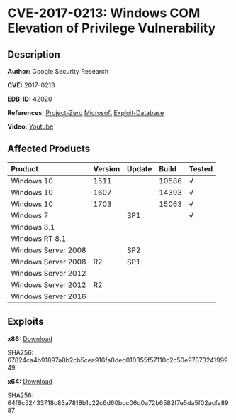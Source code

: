 # CVE-2017-0213: Windows COM Elevation of Privilege Vulnerability

## Description

**Author:** Google Security Research

**CVE:** 2017-0213

**EDB-ID:** 42020

**References:** [Project-Zero](https://bugs.chromium.org/p/project-zero/issues/detail?id=1107) [Microsoft](https://portal.msrc.microsoft.com/en-US/security-guidance/advisory/CVE-2017-0213) [Exploit-Database](https://www.exploit-db.com/exploits/42020/)

**Video:** [Youtube](https://youtu.be/6naFH9MQHy8)




## Affected Products

| Product             | Version | Update | Build | Tested |
| :------------------ | :------ | :----- | :---- | :----- |
| Windows 10          | 1511    |        | 10586 | √      |
| Windows 10          | 1607    |        | 14393 | √      |
| Windows 10          | 1703    |        | 15063 | √      |
| Windows 7           |         | SP1    |       | √      |
| Windows 8.1         |         |        |       |        |
| Windows RT 8.1      |         |        |       |        |
| Windows Server 2008 |         | SP2    |       |        |
| Windows Server 2008 | R2      | SP1    |       |        |
| Windows Server 2012 |         |        |       |        |
| Windows Server 2012 | R2      |        |       |        |
| Windows Server 2016 |         |        |       |        |

## Exploits

**x86:** [Download](https://github.com/WindowsExploits/Exploits/raw/master/CVE-2017-0213/Binaries/CVE-2017-0213_x86.zip)

SHA256: 67824ca4b91897a8b2cb5cea916fa0ded010355f57110c2c50e9787324199949

**x64:** [Download](https://github.com/WindowsExploits/Exploits/raw/master/CVE-2017-0213/Binaries/CVE-2017-0213_x64.zip)

SHA256: 64f8c52433718c83a7818b1c22c6d60bcc06d0a72b6582f7e5da5f02acfa8987
